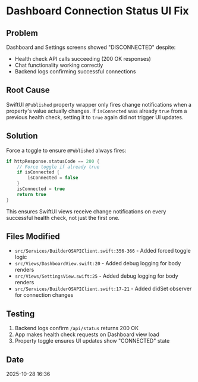 # Dashboard Connection Status UI Fix

## Problem
Dashboard and Settings screens showed "DISCONNECTED" despite:
- Health check API calls succeeding (200 OK responses)
- Chat functionality working correctly
- Backend logs confirming successful connections

## Root Cause
SwiftUI `@Published` property wrapper only fires change notifications when a property's value actually changes. If `isConnected` was already `true` from a previous health check, setting it to `true` again did not trigger UI updates.

## Solution
Force a toggle to ensure `@Published` always fires:

```swift
if httpResponse.statusCode == 200 {
    // Force toggle if already true
    if isConnected {
        isConnected = false
    }
    isConnected = true
    return true
}
```

This ensures SwiftUI views receive change notifications on every successful health check, not just the first one.

## Files Modified
- `src/Services/BuilderOSAPIClient.swift:356-366` - Added forced toggle logic
- `src/Views/DashboardView.swift:20` - Added debug logging for body renders
- `src/Views/SettingsView.swift:25` - Added debug logging for body renders
- `src/Services/BuilderOSAPIClient.swift:17-21` - Added didSet observer for connection changes

## Testing
1. Backend logs confirm `/api/status` returns 200 OK
2. App makes health check requests on Dashboard view load
3. Property toggle ensures UI updates show "CONNECTED" state

## Date
2025-10-28 16:36

